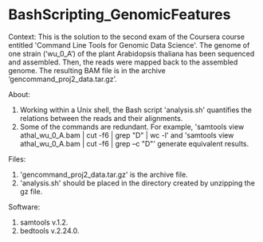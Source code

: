 # BashScripting_GenomicFeatures
Context: This is the solution to the second exam of the Coursera course entitled 'Command Line Tools for Genomic Data Science'. The genome of one strain (‘wu_0_A’) of the plant Arabidopsis thaliana has been sequenced and assembled. Then, the reads were mapped back to the assembled genome. The resulting BAM file is in the archive ‘gencommand_proj2_data.tar.gz’. 

About:
1. Working within a Unix shell, the Bash script 'analysis.sh' quantifies the relations between the reads and their alignments.
2. Some of the commands are redundant. For example, 'samtools view athal_wu_0_A.bam | cut -f6 | grep "D" | wc -l' and 'samtools view athal_wu_0_A.bam | cut -f6 | grep –c "D"' generate equivalent results.

Files:
1. 'gencommand_proj2_data.tar.gz' is the archive file.
2. 'analysis.sh' should be placed in the directory created by unzipping the gz file.

Software:
1. samtools v.1.2.
2. bedtools v.2.24.0.
